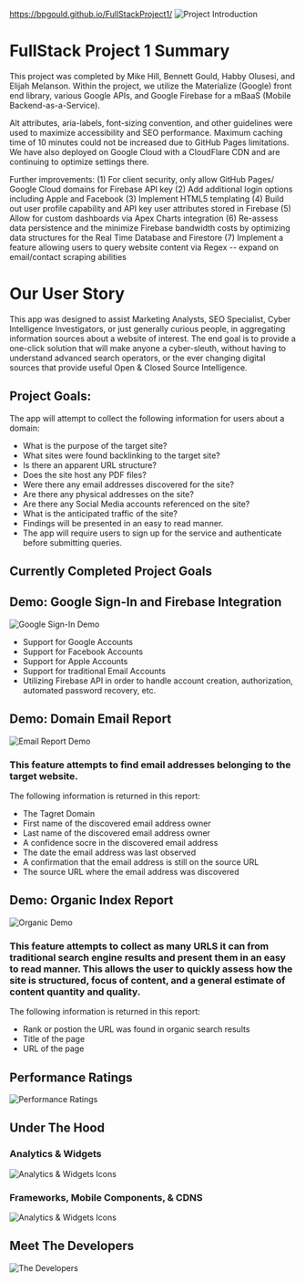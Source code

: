 https://bpgould.github.io/FullStackProject1/
![Project Introduction](/GIFs/readme_order_1.jpg)

# FullStack Project 1 Summary
This project was completed by Mike Hill, Bennett Gould, Habby Olusesi, and Elijah Melanson. Within the project, we utilize the Materialize (Google) front end library, various Google APIs, and Google Firebase for a mBaaS (Mobile Backend-as-a-Service).

Alt attributes, aria-labels, font-sizing convention, and other guidelines were used to maximize accessibility and SEO performance. Maximum caching time of 10 minutes could not be increased due to GitHub Pages limitations. We have also deployed on Google Cloud with a CloudFlare CDN and are continuing to optimize settings there.

Further improvements:
(1) For client security, only allow GitHub Pages/ Google Cloud domains for Firebase API key
(2) Add additional login options including Apple and Facebook
(3) Implement HTML5 templating 
(4) Build out user profile capability and API key user attributes stored in Firebase
(5) Allow for custom dashboards via Apex Charts integration
(6) Re-assess data persistence and the minimize Firebase bandwidth costs by optimizing data structures for the Real Time Database and Firestore
(7) Implement a feature allowing users to query website content via Regex -- expand on email/contact scraping abilities

# Our User Story
This app was designed to assist Marketing Analysts, SEO Specialist, Cyber Intelligence Investigators, or just generally curious people, in aggregating information sources about a website of interest. The end goal is to provide a one-click solution that will make anyone a cyber-sleuth, without having to understand advanced search operators, or the ever changing digital sources that provide useful Open & Closed Source Intelligence.

## Project Goals:
The app will attempt to collect the following information for users about a domain: 
 - What is the purpose of the target site?
 - What sites were found backlinking to the target site?
 - Is there an apparent URL structure?
 - Does the site host any PDF files?
 - Were there any email addresses discovered for the site?
 - Are there any physical addresses on the site?
 - Are there any Social Media accounts referenced on the site?
 - What is the anticipated traffic of the site?
 - Findings will be presented in an easy to read manner.
 - The app will require users to sign up for the service and authenticate before submitting queries. 

## Currently Completed Project Goals
## Demo: Google Sign-In and Firebase Integration
![Google Sign-In Demo](/GIFs/readme_order_2.gif)

 - Support for Google Accounts
 - Support for Facebook Accounts
 - Support for Apple Accounts
 - Support for traditional Email Accounts
 - Utilizing Firebase API in order to handle account creation, authorization, automated password recovery, etc.

## Demo: Domain Email Report
![Email Report Demo](/GIFs/readme_order_3.gif)

### This feature attempts to find email addresses belonging to the target website. 
The following information is returned in this report:
 - The Tagret Domain
 - First name of the discovered email address owner
 - Last name of the discovered email address owner
 - A confidence socre in the discovered email address
 - The date the email address was last observed
 - A confirmation that the email address is still on the source URL
 - The source URL where the email address was discovered
 
## Demo: Organic Index Report
![Organic Demo](/GIFs/readme_order_4.gif)

### This feature attempts to collect as many URLS it can from traditional search engine results and present them in an easy to read manner.  This allows the user to quickly assess how the site is structured, focus of content, and a general estimate of content quantity and quality.  

The following information is returned in this report:
 - Rank or postion the URL was found in organic search results
 - Title of the page
 - URL of the page

## Performance Ratings
![Performance Ratings](/GIFs/Performance_Indicators.jpg)

## Under The Hood
### Analytics & Widgets
![Analytics & Widgets Icons](/GIFs/UnderTheHood_Order_1.jpg)

### Frameworks, Mobile Components, & CDNS
![Analytics & Widgets Icons](/GIFs/UnderTheHood_Order_2.jpg)

## Meet The Developers
![The Developers](/GIFs/Meet_The_Team.jpg)





